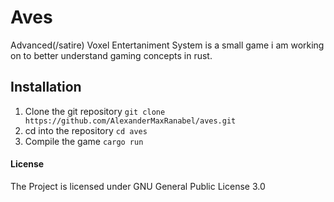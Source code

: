 # Aves
Advanced(/satire) Voxel Entertaniment System is a small game i am working on to better understand gaming concepts in rust.

## Installation
1. Clone the git repository ```git clone https://github.com/AlexanderMaxRanabel/aves.git```
2. cd into the repository ```cd aves```
3. Compile the game ```cargo run```

#### License
The Project is licensed under GNU General Public License 3.0
